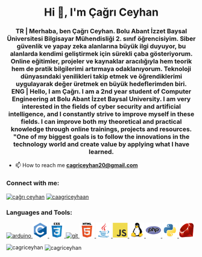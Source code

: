 
<h1 align="center">Hi 👋, I'm Çağrı Ceyhan</h1>
<h3 align="center">TR | Merhaba, ben Çağrı Ceyhan. Bolu Abant İzzet Baysal Üniversitesi Bilgisayar Mühendisliği 2. sınıf öğrencisiyim. Siber güvenlik ve yapay zeka alanlarına büyük ilgi duyuyor, bu alanlarda kendimi geliştirmek için sürekli çaba gösteriyorum. Online eğitimler, projeler ve kaynaklar aracılığıyla hem teorik hem de pratik bilgilerimi artırmaya odaklanıyorum. Teknoloji dünyasındaki yenilikleri takip etmek ve öğrendiklerimi uygulayarak değer üretmek en büyük hedeflerimden biri. <br>ENG | Hello, I am Çağrı. I am a 2nd year student of Computer Engineering at Bolu Abant İzzet Baysal University. I am very interested in the fields of cyber security and artificial intelligence, and I constantly strive to improve myself in these fields. I can improve both my theoretical and practical knowledge through online trainings, projects and resources. "One of my biggest goals is to follow the innovations in the technology world and create value by applying what I have learned.</h3>

- 📫 How to reach me **cagriceyhan20@gmail.com**

<h3 align="left">Connect with me:</h3>
<p align="left">
<a href="https://linkedin.com/in/çağrı ceyhan" target="blank"><img align="center" src="https://raw.githubusercontent.com/rahuldkjain/github-profile-readme-generator/master/src/images/icons/Social/linked-in-alt.svg" alt="çağrı ceyhan" height="30" width="40" /></a>
<a href="https://instagram.com/caagriceyhaan" target="blank"><img align="center" src="https://raw.githubusercontent.com/rahuldkjain/github-profile-readme-generator/master/src/images/icons/Social/instagram.svg" alt="caagriceyhaan" height="30" width="40" /></a>
</p>

<h3 align="left">Languages and Tools:</h3>
<p align="left"> <a href="https://www.arduino.cc/" target="_blank" rel="noreferrer"> <img src="https://cdn.worldvectorlogo.com/logos/arduino-1.svg" alt="arduino" width="40" height="40"/> </a> <a href="https://www.cprogramming.com/" target="_blank" rel="noreferrer"> <img src="https://raw.githubusercontent.com/devicons/devicon/master/icons/c/c-original.svg" alt="c" width="40" height="40"/> </a> <a href="https://www.w3schools.com/css/" target="_blank" rel="noreferrer"> <img src="https://raw.githubusercontent.com/devicons/devicon/master/icons/css3/css3-original-wordmark.svg" alt="css3" width="40" height="40"/> </a> <a href="https://git-scm.com/" target="_blank" rel="noreferrer"> <img src="https://www.vectorlogo.zone/logos/git-scm/git-scm-icon.svg" alt="git" width="40" height="40"/> </a> <a href="https://www.w3.org/html/" target="_blank" rel="noreferrer"> <img src="https://raw.githubusercontent.com/devicons/devicon/master/icons/html5/html5-original-wordmark.svg" alt="html5" width="40" height="40"/> </a> <a href="https://www.java.com" target="_blank" rel="noreferrer"> <img src="https://raw.githubusercontent.com/devicons/devicon/master/icons/java/java-original.svg" alt="java" width="40" height="40"/> </a> <a href="https://developer.mozilla.org/en-US/docs/Web/JavaScript" target="_blank" rel="noreferrer"> <img src="https://raw.githubusercontent.com/devicons/devicon/master/icons/javascript/javascript-original.svg" alt="javascript" width="40" height="40"/> </a> <a href="https://www.linux.org/" target="_blank" rel="noreferrer"> <img src="https://raw.githubusercontent.com/devicons/devicon/master/icons/linux/linux-original.svg" alt="linux" width="40" height="40"/> </a> <a href="https://www.php.net" target="_blank" rel="noreferrer"> <img src="https://raw.githubusercontent.com/devicons/devicon/master/icons/php/php-original.svg" alt="php" width="40" height="40"/> </a> <a href="https://www.python.org" target="_blank" rel="noreferrer"> <img src="https://raw.githubusercontent.com/devicons/devicon/master/icons/python/python-original.svg" alt="python" width="40" height="40"/> </a> <a href="https://www.ruby-lang.org/en/" target="_blank" rel="noreferrer"> <img src="https://raw.githubusercontent.com/devicons/devicon/master/icons/ruby/ruby-original.svg" alt="ruby" width="40" height="40"/> </a> </p>

<p><img align="left" src="https://github-readme-stats.vercel.app/api/top-langs?username=cagriceyhan&show_icons=true&locale=en&layout=compact" alt="cagriceyhan" /></p>

<p>&nbsp;<img align="center" src="https://github-readme-stats.vercel.app/api?username=cagriceyhan&show_icons=true&locale=en" alt="cagriceyhan" /></p>

